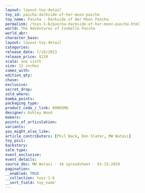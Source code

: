 ```yaml
---
layout: layout-toy-detail 
toy_id: pascha-darkside-of-her-moon-pascha
toy_name: Pascha - Darkside of Her Moon Pascha
permalink: /toys-1-6/pascha-darkside-of-her-moon-pascha.html
world: The Adventures of Isobelle Pascha
world_abr: 
character_base: 
layout: layout-toy-detail
categories: 
release_date: 7/18/2013
release_price: $120 
scale: one sixth
size: 12 inches
comes_with: 
edition_qty: 
chase: 
exclusive: 
secret_drop: 
sold_where: 
bamba_points: 
packaging_type: 
product_code_/_link: 0000SMA
designer: Ashley Wood
makers: 
points_of_articulation: 
variants: 
you_might_also_like: 
article_contributors: [Phil Back, Don Slater, MW Wutasi]
toy_pics: 
backstory: 
sale_type: 
event_exclusive: 
event_details: 
source_doc: MW Wutasi - 3A spreadsheet - 01-15-2019
pagination: 
__enabled: TRUE
__collection: toys-1-6
__sort_field: toy_name'
---
```

